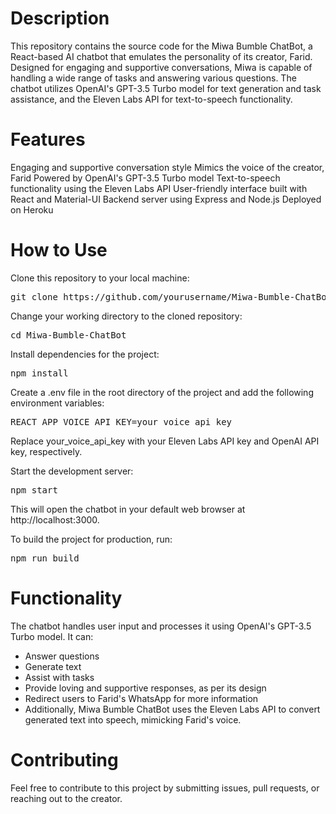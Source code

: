 # Description
This repository contains the source code for the Miwa Bumble ChatBot, a React-based AI chatbot that emulates the personality of its creator, Farid. Designed for engaging and supportive conversations, Miwa is capable of handling a wide range of tasks and answering various questions. The chatbot utilizes OpenAI's GPT-3.5 Turbo model for text generation and task assistance, and the Eleven Labs API for text-to-speech functionality.

# Features
Engaging and supportive conversation style
Mimics the voice of the creator, Farid
Powered by OpenAI's GPT-3.5 Turbo model
Text-to-speech functionality using the Eleven Labs API
User-friendly interface built with React and Material-UI
Backend server using Express and Node.js
Deployed on Heroku


# How to Use

Clone this repository to your local machine:
<pre>
git clone https://github.com/yourusername/Miwa-Bumble-ChatBot.git
</pre>

Change your working directory to the cloned repository:
<pre>
cd Miwa-Bumble-ChatBot
</pre>

Install dependencies for the project:
<pre>
npm install
</pre>

Create a .env file in the root directory of the project and add the following environment variables:
<pre>
REACT_APP_VOICE_API_KEY=your_voice_api_key
</pre>
Replace your_voice_api_key with your Eleven Labs API key and OpenAI API key, respectively.

Start the development server:
<pre>
npm start
</pre>

This will open the chatbot in your default web browser at http://localhost:3000.

To build the project for production, run:

<pre>
npm run build
</pre>

# Functionality
The chatbot handles user input and processes it using OpenAI's GPT-3.5 Turbo model. It can:

- Answer questions
- Generate text
- Assist with tasks
- Provide loving and supportive responses, as per its design
- Redirect users to Farid's WhatsApp for more information
- Additionally, Miwa Bumble ChatBot uses the Eleven Labs API to convert generated text into speech, mimicking Farid's voice.

# Contributing
Feel free to contribute to this project by submitting issues, pull requests, or reaching out to the creator.
